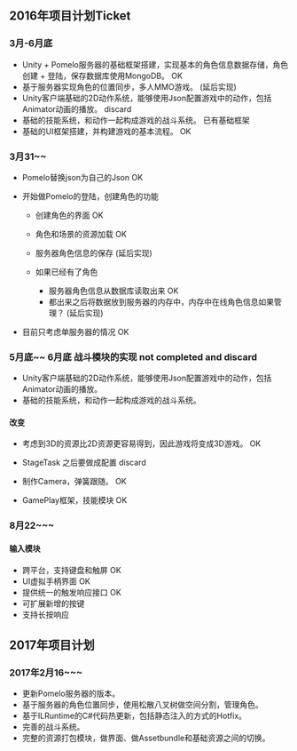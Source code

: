 ## 2016年项目计划Ticket
### 3月-6月底
* Unity + Pomelo服务器的基础框架搭建，实现基本的角色信息数据存储，角色创建 + 登陆，保存数据库使用MongoDB。	OK
* 基于服务器实现角色的位置同步，多人MMO游戏。		(延后实现)
* Unity客户端基础的2D动作系统，能够使用Json配置游戏中的动作，包括Animator动画的播放。  discard
* 基础的技能系统，和动作一起构成游戏的战斗系统。	已有基础框架
* 基础的UI框架搭建，并构建游戏的基本流程。 			OK

### 3月31~~

* Pomelo替换json为自己的Json			OK
* 开始做Pomelo的登陆，创建角色的功能	
	* 创建角色的界面					OK
	* 角色和场景的资源加载				OK
	* 服务器角色信息的保存				(延后实现)
	
	* 如果已经有了角色
		* 服务器角色信息从数据库读取出来		OK
		* 都出来之后将数据放到服务器的内存中，内存中在线角色信息如果管理？		(延后实现)
	
* 目前只考虑单服务器的情况				OK

### 5月底~~ 6月底 战斗模块的实现		not completed and discard
* Unity客户端基础的2D动作系统，能够使用Json配置游戏中的动作，包括Animator动画的播放。
* 基础的技能系统，和动作一起构成游戏的战斗系统。

#### 改变
* 考虑到3D的资源比2D资源更容易得到，因此游戏将变成3D游戏。		OK
* StageTask 之后要做成配置			discard

* 制作Camera，弹簧跟随。  			OK
* GamePlay框架，技能模块	 	 	OK

### 8月22~~~
#### 输入模块
* 跨平台，支持键盘和触屏		OK
* UI虚拟手柄界面				OK
* 提供统一的触发响应接口		OK
* 可扩展新增的按键				
* 支持长按响应

## 2017年项目计划
### 2017年2月16~~~
* 更新Pomelo服务器的版本。
* 基于服务器的角色位置同步，使用松散八叉树做空间分割，管理角色。
* 基于ILRuntime的C#代码热更新，包括静态注入的方式的Hotfix。
* 完善的战斗系统。
* 完整的资源打包模块，做界面、做Assetbundle和基础资源之间的切换。




















